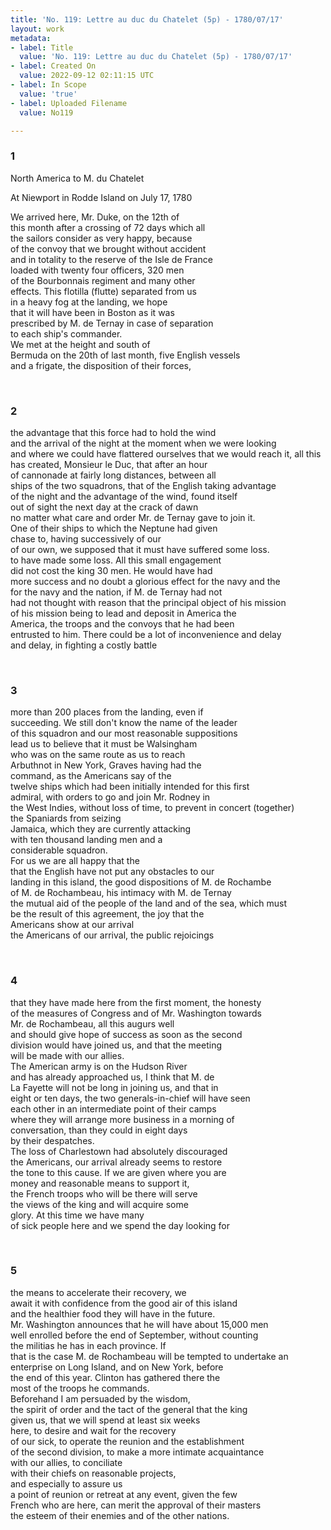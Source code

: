 ```yaml
---
title: 'No. 119: Lettre au duc du Chatelet (5p) - 1780/07/17'
layout: work
metadata:
- label: Title
  value: 'No. 119: Lettre au duc du Chatelet (5p) - 1780/07/17'
- label: Created On
  value: 2022-09-12 02:11:15 UTC
- label: In Scope
  value: 'true'
- label: Uploaded Filename
  value: No119

---
```

<div class="pages">
<div id="translation-32541614">
<h3>1</h3>
<div class="page-content">
<p>North America to M. du Chatelet</p>
<p>At Niewport in Rodde Island on July 17, 1780</p>
<p>We arrived here, Mr. Duke, on the 12th of <br/>
this month after a crossing of 72 days which all <br/>
the sailors consider as very happy, because <br/>
of the convoy that we brought without accident<br/>
and in totality to the reserve of the Isle de France<br/>
loaded with twenty four officers, 320 men<br/>
of the Bourbonnais regiment and many other<br/>
effects. This flotilla (flutte) separated from us <br/>
in a heavy fog at the landing, we hope <br/>
that it will have been in Boston as it was<br/>
prescribed by M. de Ternay in case of separation<br/>
to each ship's commander.<br/>
We met at the height and south of<br/>
Bermuda on the 20th of last month, five English vessels<br/>
and a frigate, the disposition of their forces,</p>
</div>
</div>
<br />
<div id="translation-32541615">
<h3>2</h3>
<div class="page-content">
<p>the advantage that this force had to hold the wind<br/>
and the arrival of the night at the moment when we were looking<br/>
and where we could have flattered ourselves that we would reach it, all this<br/>
has created, Monsieur le Duc, that after an hour<br/>
of cannonade at fairly long distances, between all<br/>
ships of the two squadrons, that of the English taking advantage<br/>
of the night and the advantage of the wind, found itself <br/>
out of sight the next day at the crack of dawn<br/>
no matter what care and order Mr. de Ternay gave to join it.<br/>
One of their ships to which the Neptune had given <br/>
chase to, having successively of our<br/>
of our own, we supposed that it must have suffered some loss.<br/>
to have made some loss. All this small engagement<br/>
did not cost the king 30 men. He would have had<br/>
more success and no doubt a glorious effect for the navy and the<br/>
for the navy and the nation, if M. de Ternay had not<br/>
had not thought with reason that the principal object of his mission<br/>
of his mission being to lead and deposit in America the<br/>
America, the troops and the convoys that he had been<br/>
entrusted to him. There could be a lot of inconvenience and delay<br/>
and delay, in fighting a costly battle</p>
</div>
</div>
<br />
<div id="translation-32541616">
<h3>3</h3>
<div class="page-content">
<p>more than 200 places from the landing, even if<br/>
succeeding. We still don't know the name of the leader <br/>
of this squadron and our most reasonable suppositions <br/>
lead us to believe that it must be Walsingham<br/>
who was on the same route as us to reach<br/>
Arbuthnot in New York, Graves having had the<br/>
command, as the Americans say of the<br/>
twelve ships which had been initially intended for this first <br/>
admiral, with orders to go and join Mr. Rodney in <br/>
the West Indies, without loss of time, to prevent in concert (together)<br/>
the Spaniards from seizing <br/>
Jamaica, which they are currently attacking<br/>
with ten thousand landing men and a <br/>
considerable squadron.<br/>
For us we are all happy that the <br/>
that the English have not put any obstacles to our<br/>
landing in this island, the good dispositions of M. de Rochambe<br/>
of M. de Rochambeau, his intimacy with M. de Ternay<br/>
the mutual aid of the people of the land and of the sea, which must <br/>
be the result of this agreement, the joy that the <br/>
Americans show at our arrival<br/>
the Americans of our arrival, the public rejoicings</p>
</div>
</div>
<br />
<div id="translation-32541617">
<h3>4</h3>
<div class="page-content">
<p>that they have made here from the first moment, the honesty <br/>
of the measures of Congress and of Mr. Washington towards <br/>
Mr. de Rochambeau, all this augurs well <br/>
and should give hope of success as soon as the second <br/>
division would have joined us, and that the meeting <br/>
will be made with our allies.<br/>
The American army is on the Hudson River<br/>
and has already approached us, I think that M. de<br/>
La Fayette will not be long in joining us, and that in<br/>
eight or ten days, the two generals-in-chief will have seen <br/>
each other in an intermediate point of their camps<br/>
where they will arrange more business in a morning of <br/>
conversation, than they could in eight days<br/>
by their despatches.<br/>
The loss of Charlestown had absolutely discouraged<br/>
the Americans, our arrival already seems to restore <br/>
the tone to this cause. If we are given where you are<br/>
money and reasonable means to support it,<br/>
the French troops who will be there will serve<br/>
the views of the king and will acquire some<br/>
glory. At this time we have many <br/>
of sick people here and we spend the day looking for</p>
</div>
</div>
<br />
<div id="translation-32541618">
<h3>5</h3>
<div class="page-content">
<p>the means to accelerate their recovery, we <br/>
await it with confidence from the good air of this island<br/>
and the healthier food they will have in the future.<br/>
Mr. Washington announces that he will have about 15,000 men<br/>
well enrolled before the end of September, without counting<br/>
the militias he has in each province. If<br/>
that is the case M. de Rochambeau will be tempted to undertake an<br/>
enterprise on Long Island, and on New York, before <br/>
the end of this year. Clinton has gathered there the<br/>
most of the troops he commands.<br/>
Beforehand I am persuaded by the wisdom,<br/>
the spirit of order and the tact of the general that the king<br/>
given us, that we will spend at least six weeks<br/>
here, to desire and wait for the recovery <br/>
of our sick, to operate the reunion and the establishment<br/>
of the second division, to make a more intimate acquaintance <br/>
with our allies, to conciliate <br/>
with their chiefs on reasonable projects,<br/>
and especially to assure us<br/>
a point of reunion or retreat at any event, given the few <br/>
French who are here, can merit the approval of their masters<br/>
the esteem of their enemies and of the other nations.</p>
</div>
</div>
<br />
</div>